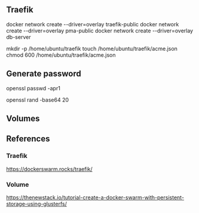 
## Traefik


docker network create --driver=overlay traefik-public
docker network create --driver=overlay pma-public
docker network create --driver=overlay db-server


mkdir -p /home/ubuntu/traefik
touch /home/ubuntu/traefik/acme.json
chmod 600 /home/ubuntu/traefik/acme.json

## Generate password
openssl passwd -apr1

openssl rand -base64 20


## Volumes


## References
### Traefik
https://dockerswarm.rocks/traefik/

### Volume
https://thenewstack.io/tutorial-create-a-docker-swarm-with-persistent-storage-using-glusterfs/
